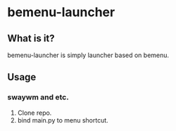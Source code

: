 # bemenu-launcher

## What is it?

bemenu-launcher is simply launcher based on bemenu.

## Usage

### swaywm and etc.

1. Clone repo.
2. bind main.py to menu shortcut.